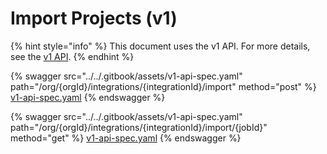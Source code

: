 # Import Projects (v1)

{% hint style="info" %}
This document uses the v1 API. For more details, see the [v1 API](../v1-api.md).
{% endhint %}

{% swagger src="../../.gitbook/assets/v1-api-spec.yaml" path="/org/{orgId}/integrations/{integrationId}/import" method="post" %}
[v1-api-spec.yaml](../../.gitbook/assets/v1-api-spec.yaml)
{% endswagger %}

{% swagger src="../../.gitbook/assets/v1-api-spec.yaml" path="/org/{orgId}/integrations/{integrationId}/import/{jobId}" method="get" %}
[v1-api-spec.yaml](../../.gitbook/assets/v1-api-spec.yaml)
{% endswagger %}
